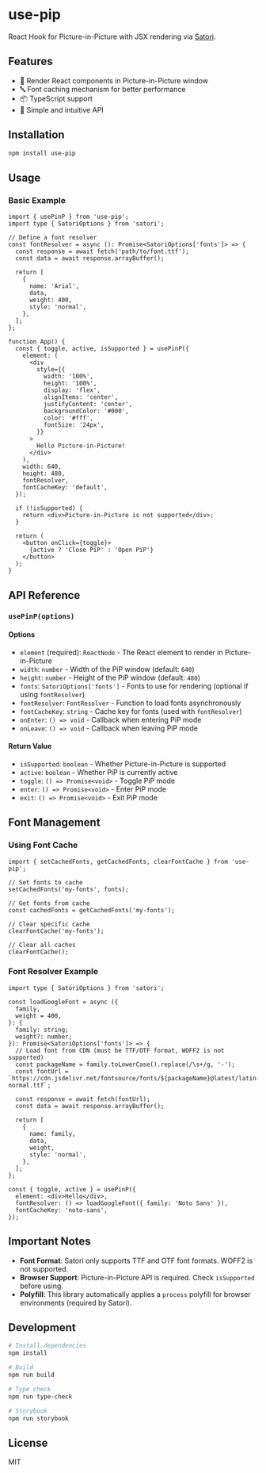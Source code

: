 # use-pip

React Hook for Picture-in-Picture with JSX rendering via [Satori](https://github.com/vercel/satori).

## Features

- 🎨 Render React components in Picture-in-Picture window
- 🔤 Font caching mechanism for better performance
- 📦 TypeScript support
- 🎯 Simple and intuitive API

## Installation

```bash
npm install use-pip
```

## Usage

### Basic Example

```tsx
import { usePinP } from 'use-pip';
import type { SatoriOptions } from 'satori';

// Define a font resolver
const fontResolver = async (): Promise<SatoriOptions['fonts']> => {
  const response = await fetch('path/to/font.ttf');
  const data = await response.arrayBuffer();

  return [
    {
      name: 'Arial',
      data,
      weight: 400,
      style: 'normal',
    },
  ];
};

function App() {
  const { toggle, active, isSupported } = usePinP({
    element: (
      <div
        style={{
          width: '100%',
          height: '100%',
          display: 'flex',
          alignItems: 'center',
          justifyContent: 'center',
          backgroundColor: '#000',
          color: '#fff',
          fontSize: '24px',
        }}
      >
        Hello Picture-in-Picture!
      </div>
    ),
    width: 640,
    height: 480,
    fontResolver,
    fontCacheKey: 'default',
  });

  if (!isSupported) {
    return <div>Picture-in-Picture is not supported</div>;
  }

  return (
    <button onClick={toggle}>
      {active ? 'Close PiP' : 'Open PiP'}
    </button>
  );
}
```

## API Reference

### `usePinP(options)`

#### Options

- `element` (required): `ReactNode` - The React element to render in Picture-in-Picture
- `width`: `number` - Width of the PiP window (default: `640`)
- `height`: `number` - Height of the PiP window (default: `480`)
- `fonts`: `SatoriOptions['fonts']` - Fonts to use for rendering (optional if using `fontResolver`)
- `fontResolver`: `FontResolver` - Function to load fonts asynchronously
- `fontCacheKey`: `string` - Cache key for fonts (used with `fontResolver`)
- `onEnter`: `() => void` - Callback when entering PiP mode
- `onLeave`: `() => void` - Callback when leaving PiP mode

#### Return Value

- `isSupported`: `boolean` - Whether Picture-in-Picture is supported
- `active`: `boolean` - Whether PiP is currently active
- `toggle`: `() => Promise<void>` - Toggle PiP mode
- `enter`: `() => Promise<void>` - Enter PiP mode
- `exit`: `() => Promise<void>` - Exit PiP mode

## Font Management

### Using Font Cache

```tsx
import { setCachedFonts, getCachedFonts, clearFontCache } from 'use-pip';

// Set fonts to cache
setCachedFonts('my-fonts', fonts);

// Get fonts from cache
const cachedFonts = getCachedFonts('my-fonts');

// Clear specific cache
clearFontCache('my-fonts');

// Clear all caches
clearFontCache();
```

### Font Resolver Example

```tsx
import type { SatoriOptions } from 'satori';

const loadGoogleFont = async ({
  family,
  weight = 400,
}: {
  family: string;
  weight?: number;
}): Promise<SatoriOptions['fonts']> => {
  // Load font from CDN (must be TTF/OTF format, WOFF2 is not supported)
  const packageName = family.toLowerCase().replace(/\s+/g, '-');
  const fontUrl = `https://cdn.jsdelivr.net/fontsource/fonts/${packageName}@latest/latin-${weight}-normal.ttf`;

  const response = await fetch(fontUrl);
  const data = await response.arrayBuffer();

  return [
    {
      name: family,
      data,
      weight,
      style: 'normal',
    },
  ];
};

const { toggle, active } = usePinP({
  element: <div>Hello</div>,
  fontResolver: () => loadGoogleFont({ family: 'Noto Sans' }),
  fontCacheKey: 'noto-sans',
});
```

## Important Notes

- **Font Format**: Satori only supports TTF and OTF font formats. WOFF2 is not supported.
- **Browser Support**: Picture-in-Picture API is required. Check `isSupported` before using.
- **Polyfill**: This library automatically applies a `process` polyfill for browser environments (required by Satori).

## Development

```bash
# Install dependencies
npm install

# Build
npm run build

# Type check
npm run type-check

# Storybook
npm run storybook
```

## License

MIT
